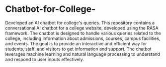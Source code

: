 # Chatbot-for-College-
Developed an AI chatbot for college's queries.
This repository contains a conversational AI chatbot for a college website, developed using the RASA framework. The chatbot is designed to handle various queries related to the college, including information about admissions, courses, campus facilities, and events. The goal is to provide an interactive and efficient way for students, staff, and visitors to get information and support. The chatbot leverages machine learning and natural language processing to understand and respond to user inputs effectively.
